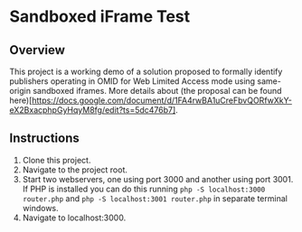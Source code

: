 # Sandboxed iFrame Test
## Overview
This project is a working demo of a solution proposed to formally identify publishers operating in OMID for Web Limited Access mode using same-origin sandboxed iframes. More details about (the proposal can be found here)[https://docs.google.com/document/d/1FA4rwBA1uCreFbvQORfwXkY-eX2BxacphpGyHqyM8fg/edit?ts=5dc476b7].

## Instructions

1. Clone this project.
2. Navigate to the project root. 
3. Start two webservers, one using port 3000 and another using port 3001. If PHP is installed you can do this running `php -S localhost:3000 router.php` and `php -S localhost:3001 router.php` in separate terminal windows.
4. Navigate to localhost:3000.
